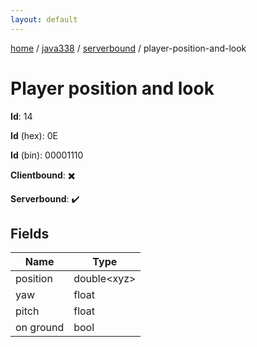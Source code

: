 ```yaml
---
layout: default
---
```


[home](/)  /  [java338](/protocol/java338)  /  [serverbound](/protocol/java338/serverbound)  /  player-position-and-look

# Player position and look

**Id**: 14

**Id** (hex): 0E

**Id** (bin): 00001110

**Clientbound**: ✖️

**Serverbound**: ✔️

## Fields

Name | Type
---|---
position | double&lt;xyz&gt;
yaw | float
pitch | float
on ground | bool

